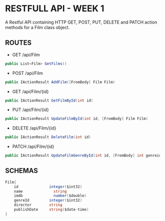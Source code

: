 
# RESTFULL API - WEEK 1 

A Restful API containing HTTP GET, POST, PUT, DELETE and PATCH action methods for a Film class object.

## ROUTES
* GET   /api/Film 
```c# 
public List<Film> GetFilms() 
```
* POST  /api/Film
```c# 
public IActionResult AddFilm([FromBody] Film Film)
```
* GET   /api/Film/{id}
```c# 
public IActionResult GetFilmById(int id) 
```
* PUT   /api/Film/{id}
```c# 
public IActionResult UpdateFilmById(int id, [FromBody] Film Film)
```
* DELETE   /api/Film/{id}
```c# 
public IActionResult DeleteFilm(int id)
```
* PATCH  /api/Film/{id}
```c# 
public IActionResult UpdateFilmGenreById(int id, [FromBody] int genreid)
```

## SCHEMAS
```c#
Film{
    id              integer($int32)
    name	          string
    imdb    	      number($double)
    genreId	        integer($int32)
    director        string
    publishDate	    string($date-time)
}
```
